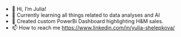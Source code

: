 - 👋 Hi, I’m Julia!
- 👀 Currently learning all things related to data analyses and AI
- 💞️ Created custom PowerBi Dashboard highlighting H&M sales.
- 📫 How to reach me https://www.linkedin.com/in/yulia-shelepkova/

<!---
YulShel/YulShel is a ✨ special ✨ repository because its `README.md` (this file) appears on your GitHub profile.
You can click the Preview link to take a look at your changes.
--->
